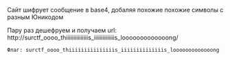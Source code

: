 Сайт шифрует сообщение в base4, добаляя похожие похожие символы с разным Юникодом

Пару раз дешефруем и получаем url: http://surctf_oooo_thiiiiiiiiiiiiiiis_iiiiiiiiiiiiiis_looooooooooooong/

`Флаг: surctf_oooo_thiiiiiiiiiiiiiiis_iiiiiiiiiiiiiis_looooooooooooong`